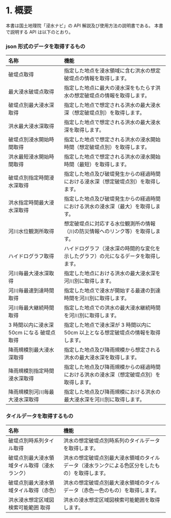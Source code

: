 # 1. 概要

本書は国土地理院「浸水ナビ」の API 解説及び使用方法の説明書である。
本書で説明する API は以下のとおり。

### json 形式のデータを取得するもの

| 名称                                     | 機能                                                                                             |
| :--------------------------------------- | :----------------------------------------------------------------------------------------------- |
| 破堤点取得                               | 指定した地点を浸水領域に含む洪水の想定破堤点の情報を取得します。                                       |
| 最大浸水破堤点取得                       | 指定した地点に最大の浸水深をもたらす洪水の想定破堤点の情報を取得します。                               |
| 破堤点別最大浸水深取得                   | 指定した地点で想定される洪水の最大浸水深（想定破堤点別）を取得します。                                   |
| 洪水最大浸水深取得                       | 指定した地点で想定される洪水の最大浸水深を取得します。                                                 |
| 破堤点別浸水開始時間取得                 | 指定した地点で想定される洪水の浸水開始時間（想定破堤点別）を取得します。                                   |
| 洪水最短浸水開始時間取得                 | 指定した地点で想定される洪水の浸水開始時間（最短）を取得します。                                           |
| 破堤点別指定時間浸水深取得               | 指定した地点及び破堤発生からの経過時間における浸水深（想定破堤点別）を取得します。                       |
| 洪水指定時間最大浸水深取得               | 指定した地点及び破堤発生からの経過時間における洪水の浸水深（最大）を取得します。                         |
| 河川水位観測所取得                       | 想定破堤点に対応する水位観測所の情報（川の防災情報へのリンク等）を取得します。                           |
| ハイドログラフ取得                       | ハイドログラフ（浸水深の時間的な変化を示したグラフ）の元になるデータを取得します。                         |
| 河川毎最大浸水深取得                     | 指定した地点における洪水の最大浸水深を河川別に取得します。                                             |
| 河川毎最速到達時間取得                   | 指定した地点で浸水が開始する最速の到達時間を河川別に取得します。                                           |
| 河川毎最大継続時間取得                   | 指定した地点での洪水の最大浸水継続時間を河川別に取得します。                                             |
| 3 時間以内に浸水深 50cm になる 破堤点取得 | 指定した地点で浸水深が 3 時間以内に 50cm 以上となる想定破堤点の情報を取得します。                        |
| 降雨規模別最大浸水深取得                 | 指定した地点及び降雨規模から想定される洪水の最大浸水深を取得します。                                     |
| 降雨規模別指定時間浸水深取得             | 指定した地点及び降雨規模からの経過時間における洪水の浸水深（想定破堤点別）を取得します。                 |
| 降雨規模別河川毎最大浸水深取得           | 指定した地点及び降雨規模における洪水の最大浸水深を河川別に取得します。                                   |

### タイルデータを取得するもの

| 名称                                               | 機能                                                                                                 |
| :------------------------------------------------- | :--------------------------------------------------------------------------------------------------- |
| 破堤点別時系列タイル取得                           | 洪水の想定破堤点別時系列のタイルデータを取得します。                                                 |
| 破堤点別最大浸水領域タイル取得（浸水ランク）       | 洪水の想定破堤点別最大浸水領域のタイルデータ（浸水ランクによる色区分をしたもの）を取得します。         |
| 破堤点別最大浸水領域タイル取得（赤色）             | 洪水の想定破堤点別最大浸水領域のタイルデータ（赤色一色のもの）を取得します。                         |
| 洪水浸水想定区域図検索可能範囲 取得                 | 洪水の浸水想定区域図検索可能範囲を取得します。                                                         |
